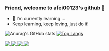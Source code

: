 ### Friend, welcome to afei00123's github 👋

<!--
**ltfafei/ltfafei** is a ✨ _special_ ✨ repository because its `README.md` (this file) appears on your GitHub profile.

Here are some ideas to get you started:

- 🔭 I’m currently working on ...
- 🌱 I’m currently learning ...
- 👯 I’m looking to collaborate on ...
- 🤔 I’m looking for help with ...
- 💬 Ask me about ...
- 📫 How to reach me: ...
- 😄 Pronouns: ...
- ⚡ Fun fact: ...
-->

- 🌱 I’m currently learning ...
- Keep learning, keep loving, just do it!

![Anurag's GitHub stats](https://github-readme-stats.vercel.app/api?username=ltfafei&show_icons=true&theme=radical&card_width=60)
[![Top Langs](https://github-readme-stats.vercel.app/api/top-langs/?username=anuraghazra&layout=compact&card_width=60)](https://github.com/anuraghazra/github-readme-stats)

         
<a href="https://github.com/ltfafei/FofaSpider">
  <img align="center" src="https://github-readme-stats.vercel.app/api/pin/?username=ltfafei&repo=FofaSpider" />
</a>
<a href="https://github.com/ltfafei/DomainSpiderSE">
  <img align="center" src="https://github-readme-stats.vercel.app/api/pin/?username=ltfafei&repo=DomainSpiderSE" />
</a>
<a href="https://github.com/ltfafei/ZBG">
  <img align="center" src="https://github-readme-stats.vercel.app/api/pin/?username=ltfafei&repo=ZBG" />
</a>
<a href="https://github.com/ltfafei/my_POC">
  <img align="center" src="https://github-readme-stats.vercel.app/api/pin/?username=ltfafei&repo=my_POC" />
</a>
